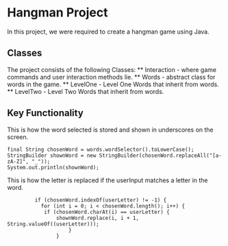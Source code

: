 # Hangman Project

In this project, we were required to create a hangman game using Java.

## Classes

The project consists of the following Classes:
** Interaction - where game commands and user interaction methods lie.
** Words - abstract class for words in the game.
** LevelOne - Level One Words that inherit from words.
** LevelTwo - Level Two Words that inherit from words.

## Key Functionality

This is how the word selected is stored and shown in underscores on the screen.
               
    final String chosenWord = words.wordSelector().toLowerCase();
    StringBuilder shownWord = new StringBuilder(chosenWord.replaceAll("[a-zA-Z]", "_"));
    System.out.println(shownWord);

This is how the letter is replaced if the userInput matches a letter in the word.

             if (chosenWord.indexOf(userLetter) != -1) {
               for (int i = 0; i < chosenWord.length(); i++) {
                if (chosenWord.charAt(i) == userLetter) {
                    shownWord.replace(i, i + 1, String.valueOf((userLetter)));
                        }
                    }
